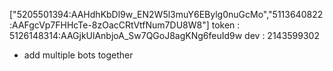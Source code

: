 ["5205501394:AAHdhKbDl9w_EN2W5l3muY6EBylg0nuGcMo","5113640822:AAFgcVp7FHHcTe-8zOacCRtVtfNum7DU8W8"]
token : 5126148314:AAGjkUlAnbjoA_Sw7QGoJ8agKNg6feuId9w
dev  : 2143599302


* add multiple bots together